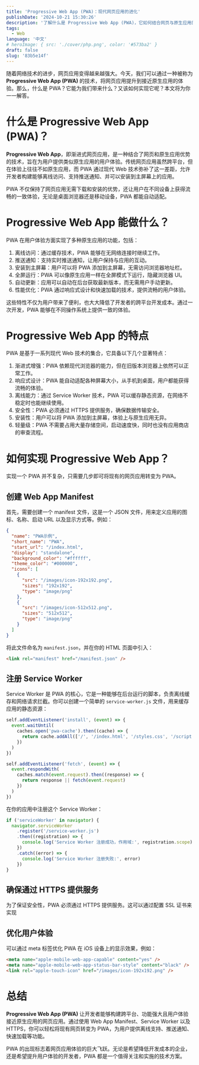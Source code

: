```yaml
---
title: 'Progressive Web App (PWA)：现代网页应用的进化'
publishDate: '2024-10-21 15:30:26'
description: '了解什么是 Progressive Web App (PWA)，它如何结合网页与原生应用的优势，为用户提供离线访问、推送通知、全屏显示等原生应用体验。本文详细讲解了 PWA 的特点与实现步骤，帮助开发者轻松将网页转换为渐进式网页应用'
tags:
  - Web
language: '中文'
# heroImage: { src: './cover/php.png', color: '#573ba2' }
draft: false
slug: '83b5e14f'
---
```


随着网络技术的进步，网页应用变得越来越强大。今天，我们可以通过一种被称为 **Progressive Web App (PWA)** 的技术，将网页应用提升到接近原生应用的体验。那么，什么是 PWA？它能为我们带来什么？又该如何实现它呢？本文将为你一一解答。

# 什么是 Progressive Web App (PWA)？

**Progressive Web App**，即渐进式网页应用，是一种结合了网页和原生应用优势的技术，旨在为用户提供类似原生应用的用户体验。传统网页应用虽然跨平台，但在体验上往往不如原生应用，而 PWA 通过现代 Web 技术弥补了这一差距，允许开发者构建能够离线访问、支持推送通知、并可以安装到主屏幕上的应用。

PWA 不仅保持了网页应用无需下载和安装的优势，还让用户在不同设备上获得流畅的一致体验，无论是桌面浏览器还是移动设备，PWA 都能自动适配。

# Progressive Web App 能做什么？

PWA 在用户体验方面实现了多种原生应用的功能，包括：

1. 离线访问：通过缓存技术，PWA 能够在无网络连接时继续工作。
2. 推送通知：支持实时推送通知，让用户保持与应用的互动。
3. 安装到主屏幕：用户可以将 PWA 添加到主屏幕，无需访问浏览器地址栏。
4. 全屏运行：PWA 可以像原生应用一样在全屏模式下运行，隐藏浏览器 UI。
5. 自动更新：应用可以自动在后台获取最新版本，而无需用户手动更新。
6. 性能优化：PWA 通过响应式设计和快速加载的技术，提供流畅的用户体验。

这些特性不仅为用户带来了便利，也大大降低了开发者的跨平台开发成本。通过一次开发，PWA 能够在不同操作系统上提供一致的体验。

# Progressive Web App 的特点

PWA 是基于一系列现代 Web 技术的集合，它具备以下几个显著特点：

1. 渐进式增强：PWA 依赖现代浏览器的能力，但在旧版本浏览器上依然可以正常工作。
2. 响应式设计：PWA 能自动适配各种屏幕大小，从手机到桌面，用户都能获得流畅的体验。
3. 离线能力：通过 Service Worker 技术，PWA 可以缓存静态资源，在网络不稳定时也能继续使用。
4. 安全性：PWA 必须通过 HTTPS 提供服务，确保数据传输安全。
5. 安装性：用户可以将 PWA 添加到主屏幕，体验上与原生应用无异。
6. 轻量级：PWA 不需要占用大量存储空间，启动速度快，同时也没有应用商店的审查流程。

# 如何实现 Progressive Web App？

实现一个 PWA 并不复杂，只需要几步即可将现有的网页应用转变为 PWA。

## 创建 Web App Manifest

首先，需要创建一个 manifest 文件，这是一个 JSON 文件，用来定义应用的图标、名称、启动 URL 以及显示方式等。例如：

```json
{
  "name": "PWA示例",
  "short_name": "PWA",
  "start_url": "/index.html",
  "display": "standalone",
  "background_color": "#ffffff",
  "theme_color": "#000000",
  "icons": [
    {
      "src": "/images/icon-192x192.png",
      "sizes": "192x192",
      "type": "image/png"
    },
    {
      "src": "/images/icon-512x512.png",
      "sizes": "512x512",
      "type": "image/png"
    }
  ]
}
```

将此文件命名为 `manifest.json`，并在你的 HTML 页面中引入：

```html
<link rel="manifest" href="/manifest.json" />
```

## 注册 Service Worker

Service Worker 是 PWA 的核心，它是一种能够在后台运行的脚本，负责离线缓存和网络请求拦截。你可以创建一个简单的 `service-worker.js` 文件，用来缓存应用的静态资源：

```javascript
self.addEventListener('install', (event) => {
  event.waitUntil(
    caches.open('pwa-cache').then((cache) => {
      return cache.addAll(['/', '/index.html', '/styles.css', '/script.js'])
    })
  )
})

self.addEventListener('fetch', (event) => {
  event.respondWith(
    caches.match(event.request).then((response) => {
      return response || fetch(event.request)
    })
  )
})
```

在你的应用中注册这个 Service Worker：

```javascript
if ('serviceWorker' in navigator) {
  navigator.serviceWorker
    .register('/service-worker.js')
    .then((registration) => {
      console.log('Service Worker 注册成功，作用域:', registration.scope)
    })
    .catch((error) => {
      console.log('Service Worker 注册失败:', error)
    })
}
```

## 确保通过 HTTPS 提供服务

为了保证安全性，PWA 必须通过 HTTPS 提供服务。这可以通过配置 SSL 证书来实现

## 优化用户体验

可以通过 meta 标签优化 PWA 在 iOS 设备上的显示效果，例如：

```html
<meta name="apple-mobile-web-app-capable" content="yes" />
<meta name="apple-mobile-web-app-status-bar-style" content="black" />
<link rel="apple-touch-icon" href="/images/icon-192x192.png" />
```

# 总结

**Progressive Web App (PWA)** 让开发者能够构建跨平台、功能强大且用户体验接近原生应用的网页应用。通过使用 Web App Manifest、Service Worker 以及 HTTPS，你可以轻松将现有网页转变为 PWA，为用户提供离线支持、推送通知、快速加载等功能。

PWA 的出现标志着网页应用体验的巨大飞跃。无论是希望降低开发成本的企业，还是希望提升用户体验的开发者，PWA 都是一个值得关注和实施的技术方案。
